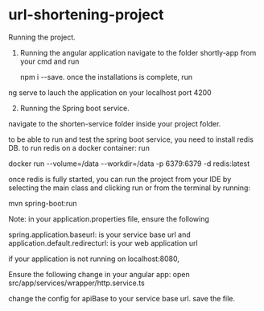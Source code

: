 # url-shortening-project

Running the project.

1. Running the angular application
 navigate to the folder shortly-app from your cmd and run
    
   npm i --save.
once the installations is complete, run 

  ng serve to lauch the application on your localhost port 4200

2. Running the Spring boot service.

navigate to the shorten-service folder inside your project folder.

to be able to run and test the spring boot service, you need to install redis DB.
to run redis on a docker container:
run 

docker run --volume=/data --workdir=/data -p 6379:6379 -d redis:latest

once redis is fully started, you can run the project from your IDE by selecting the main class and clicking run or from the terminal by running:

mvn spring-boot:run



Note: in your application.properties file, ensure the following

spring.application.baseurl: is your service base url and 
application.default.redirecturl: is your web application url

if your application is not running on localhost:8080,

Ensure the following change in your angular app:
open src/app/services/wrapper/http.service.ts

change the config for apiBase to your service base url. 
save the file.